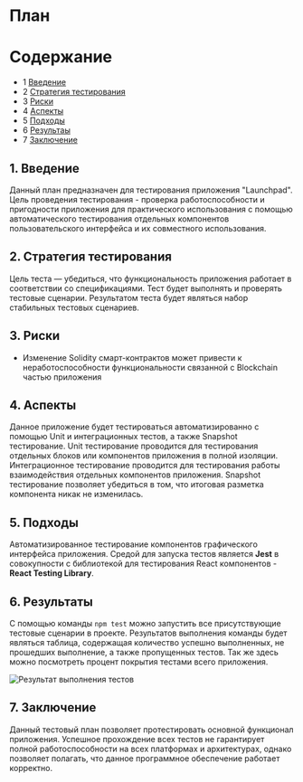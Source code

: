# План

Содержание
=================
* 1 [Введение](#1-введение)
* 2 [Стратегия тестирования](#2-стратегия-тестирования)
* 3 [Риски](#3-риски)
* 4 [Аспекты](#4-аспекты)
* 5 [Подходы](#5-подходы)
* 6 [Результаы](#6-результаы)
* 7 [Заключение](#7-заключение)

## 1. Введение

Данный план предназначен для тестирования приложения "Launchpad". Цель проведения тестирования - проверка работоспособности и пригодности приложения для практического использования с помощью автоматического тестирования отдельных компонентов пользовательского интерфейса и их совместного использования.

## 2. Стратегия тестирования

Цель теста — убедиться, что функциональность приложения работает в соответствии со спецификациями. Тест будет выполнять и проверять тестовые сценарии. Результатом теста будет являться набор стабильных тестовых сценариев.

## 3. Риски

- Изменение Solidity смарт-контрактов может привести к неработоспособности функциональности связанной с Blockchain частью приложения

## 4. Аспекты

Данное приложение будет тестироваться автоматизированно с помощью Unit и интеграционных тестов, а также Snapshot тестирование. Unit тестирование проводится для тестирования отдельных блоков или компонентов приложения в полной изоляции. Интеграционное тестирование проводится для тестирования работы взаимодействия отдельных компонентов приложения. Snapshot тестирование позволяет убедиться в том, что итоговая разметка компонента никак не изменилась.

## 5. Подходы

Автоматизированное тестирование компонентов графического интерфейса приложения. Средой для запуска тестов является **Jest** в совокупности с библиотекой для тестирования React компонентов - **React Testing Library**.

## 6. Результаты

С помощью команды `npm test` можно запустить все присутствующие тестовые сценарии в проекте. Результатов выполнения команды будет являться таблица, содержащая количество успешно выполненных, не прошедших выполнение, а также пропущенных тестов. Так же здесь можно посмотреть процент покрытия тестами всего приложения.

![Результат выполнения тестов](/assets/screenshots/Testing_results.png)

## 7. Заключение

Данный тестовый план позволяет протестировать основной функционал приложения. Успешное прохождение всех тестов не гарантирует полной работоспособности на всех платформах и архитектурах, однако позволяет полагать, что данное программное обеспечение работает корректно.
